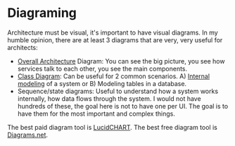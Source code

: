 # Diagraming

Architecture must be visual, it's important to have visual diagrams. In my humble opinion, there are at least 3 diagrams that are very, very useful for architects:
* [Overall Architecture](https://diego-pacheco.blogspot.com/2020/04/architecture-101-thinking-about-design.html) Diagram: You can see the big picture, you see how services talk to each other, you see the main components.
* [Class Diagram](https://diego-pacheco.blogspot.com/2020/10/uml-hidden-gems.html): Can be useful for 2 common scenarios. A) [Internal modeling](https://diego-pacheco.blogspot.com/2018/05/internal-system-design-forgotten.html) of a system or B) Modeling tables in a database.
* Sequence/state diagrams: Useful to understand how a system works internally, how data flows through the system. I would not have hundreds of these, the goal here is not to have one per UI. The goal is to have them for the most important and complex things.

The best paid diagram tool is [LucidCHART](https://www.lucidchart.com/). The best free diagram tool is [Diagrams.net](https://app.diagrams.net/).